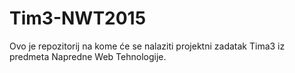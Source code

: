 # Tim3-NWT2015
Ovo je repozitorij na kome će se nalaziti projektni zadatak Tima3 iz predmeta Napredne Web Tehnologije.
